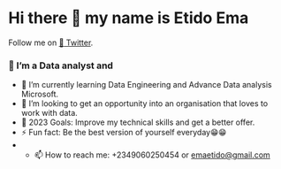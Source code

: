 # Hi there 👋 my name is Etido Ema
  Follow me on [:ghost: Twitter]( https://twitter.com/etidoema). 


 ### 🔭 I’m a Data analyst and 
 - 🌱 I’m currently learning Data Engineering and Advance Data analysis Microsoft.
 - 👯 I’m looking to get an opportunity into an organisation that loves to work with data.
 - 🦑 2023 Goals: Improve my  technical skills and get a better offer.
 - ⚡ Fun fact: Be the best version of yourself everyday😁😁
 - - 📫 How to reach me: +2349060250454 or emaetido@gmail.com
<!--
**etidoema/etidoema** is a ✨ _special_ ✨ repository because its `README.md` (this file) appears on your GitHub profile.

Here are some ideas to get you started:

- 🔭 I’m currently working on ...
- 🌱 I’m currently learning ...
- 👯 I’m looking to collaborate on ...
- 🤔 I’m looking for help with ...
- 💬 Ask me about ...
- 📫 How to reach me: ...
- 😄 Pronouns: ...
- ⚡ Fun fact: ...
-->
